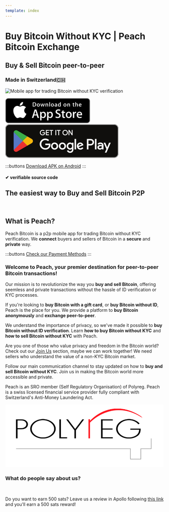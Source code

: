 ```yaml
---
template: index
---
```


<!--[teaser]-->

# Buy Bitcoin Without KYC | Peach Bitcoin Exchange

## Buy & Sell Bitcoin <span>peer-to-peer</span>

### Made in Switzerland🇨🇭

<div class="inner-wrap">

![Mobile app for trading Bitcoin without KYC verification](/img/phones.png)

<div>
  <div class="md:flex items-end">
    <a href="https://testflight.apple.com/join/wfSPFEWG"><img class="h-180px md:h-90px" src="/img/home/download-on-the-app-store.svg" alt="Download Bitcoin app on the App Store without KYC verification"></a>
    <a class="md:ml-4" href="https://play.google.com/store/apps/details?id=com.peachbitcoin.peach.mainnet"><img class="h-180px md:h-90px" src="/img/home/get-it-on-google-play.svg" alt="Get Bitcoin app on Google Play store without ID verification"></a>
  </div>

:::buttons
[Download APK on Android](/apk/)
:::

</div>

</div>

#### ✔ verifiable source code

<!--[top]-->

## The easiest way to Buy and Sell Bitcoin P2P

<br>

## What is Peach?

Peach Bitcoin is a p2p mobile app for trading Bitcoin without KYC verification. We **connect** buyers and sellers of Bitcoin in a **secure** and **private** way.

:::buttons
[Check our Payment Methods](/how-it-works/#available-payment-methods)
:::

### Welcome to **Peach**, your premier destination for **peer-to-peer Bitcoin transactions**!

Our mission is to revolutionize the way you **buy and sell Bitcoin**, offering seemless and private transactions without the hassle of ID verification or KYC processes.

If you're looking to **buy Bitcoin with a gift card**, or **buy Bitcoin without ID**, Peach is the place for you. We provide a platform to **buy Bitcoin anonymously** and **exchange peer-to-peer**.

We understand the importance of privacy, so we've made it possible to **buy Bitcoin without ID verification**. Learn **how to buy Bitcoin without KYC** and **how to sell Bitcoin without KYC** with Peach.

Are you one of those who value privacy and freedom in the Bitcoin world? Check out our <a href="/join-us/">Join Us</a> section, maybe we can work together! We need sellers who understand the value of a non-KYC Bitcoin market.

Follow our main communication channel to stay updated on how to **buy and sell Bitcoin without KYC**. Join us in making the Bitcoin world more accessible and private.

Peach is an SRO member (Self Regulatory Organisation) of Polyreg. Peach is a swiss licensed financial service provider fully compliant with Switzerland's Anti-Money Laundering Act.

<div class="flex justify-center"><div class="w-1/2">

![Swiss regulated Bitcoin exchange certified by Polyreg](/img/home/polyreg.png)

</div></div>

### What do people say about us?

<br>
<div id="ap-widget-container" class="ap-widget-container" prod_code="peach" show ="top" bg_color="#FFFFFF" review_bg_color = "#FFFFFF" text_color = "#000000"></div>

Do you want to earn 500 sats? Leave us a review in Apollo following [this link](https://heyapollo.com/invite-review?prod=peach) and you'll earn a 500 sats reward!
